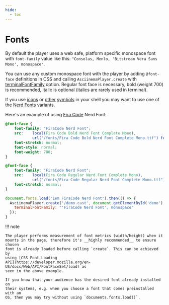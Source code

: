 ```yaml
---
hide:
  - toc
---
```


# Fonts

By default the player uses a web safe, platform specific monospace font with
`font-family` value like this: `"Consolas, Menlo, 'Bitstream Vera Sans Mono',
monospace"`.

You can use any custom monospace font with the player by adding `@font-face`
definitions in CSS and calling `AsciinemaPlayer.create` with
[terminalFontFamily](options.md#terminalfontfamily) option. Regular font face is
necessary, bold (weight 700) is recommended, italic is optional (italics are
rarely used in terminal).

If you use [icons](https://fontawesome.com/) or
[other](https://github.com/powerline/powerline)
[symbols](https://github.com/romkatv/powerlevel10k) in your shell you may want
to use one of the [Nerd Fonts](https://www.nerdfonts.com/) variants.

Here's an example of using [Fira Code](https://github.com/tonsky/FiraCode) Nerd
Font:

```css title="app.css"
@font-face {
    font-family: "FiraCode Nerd Font";
    src:    local(Fira Code Bold Nerd Font Complete Mono),
            url("/fonts/Fira Code Bold Nerd Font Complete Mono.ttf") format("truetype");
    font-stretch: normal;
    font-style: normal;
    font-weight: 700;
}

@font-face {
    font-family: "FiraCode Nerd Font";
    src:    local(Fira Code Regular Nerd Font Complete Mono),
            url("/fonts/Fira Code Regular Nerd Font Complete Mono.ttf") format("truetype");
    font-stretch: normal;
}
```

```javascript title="app.js"
document.fonts.load("1em FiraCode Nerd Font").then(() => {
  AsciinemaPlayer.create('/demo.cast', document.getElementById('demo'), {
    terminalFontFamily: "'FiraCode Nerd Font', monospace"
  });
}
```

!!! note

    The player performs measurement of font metrics (width/height) when it
    mounts in the page, therefore it's __highly recommended__ to ensure chosen
    font is already loaded before calling `create`. This can be achieved by
    using [CSS Font Loading
    API](https://developer.mozilla.org/en-US/docs/Web/API/FontFaceSet/load) as
    seen in the above example.

    If you know that your audience has the desired font already installed on
    their systems, e.g. when you choose a font that comes preinstalled with an
    OS, then you may try without using `documents.fonts.load()`.
